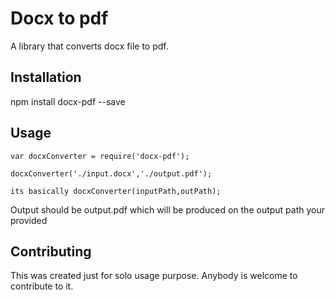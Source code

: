 Docx to pdf
=========

A library that converts docx file to pdf.

## Installation

  npm install docx-pdf --save

## Usage

    var docxConverter = require('docx-pdf');

    docxConverter('./input.docx','./output.pdf');
    
    its basically docxConverter(inputPath,outPath);
  
  Output should be output.pdf which will be produced on the output path your provided


## Contributing

This was created just for solo usage purpose. Anybody is welcome to contribute to it.
